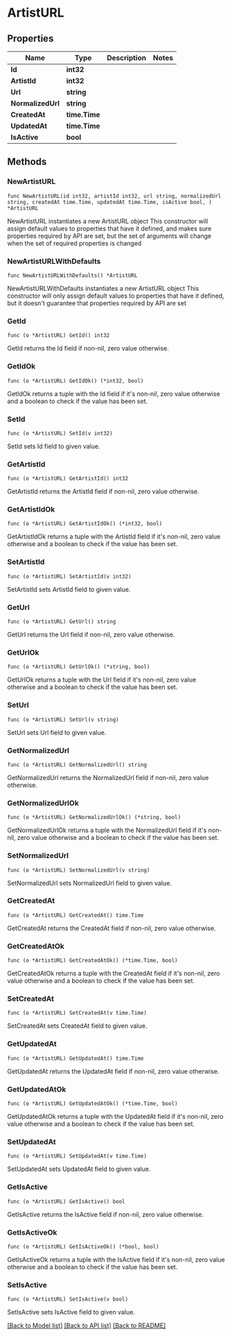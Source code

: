 # ArtistURL

## Properties

Name | Type | Description | Notes
------------ | ------------- | ------------- | -------------
**Id** | **int32** |  | 
**ArtistId** | **int32** |  | 
**Url** | **string** |  | 
**NormalizedUrl** | **string** |  | 
**CreatedAt** | **time.Time** |  | 
**UpdatedAt** | **time.Time** |  | 
**IsActive** | **bool** |  | 

## Methods

### NewArtistURL

`func NewArtistURL(id int32, artistId int32, url string, normalizedUrl string, createdAt time.Time, updatedAt time.Time, isActive bool, ) *ArtistURL`

NewArtistURL instantiates a new ArtistURL object
This constructor will assign default values to properties that have it defined,
and makes sure properties required by API are set, but the set of arguments
will change when the set of required properties is changed

### NewArtistURLWithDefaults

`func NewArtistURLWithDefaults() *ArtistURL`

NewArtistURLWithDefaults instantiates a new ArtistURL object
This constructor will only assign default values to properties that have it defined,
but it doesn't guarantee that properties required by API are set

### GetId

`func (o *ArtistURL) GetId() int32`

GetId returns the Id field if non-nil, zero value otherwise.

### GetIdOk

`func (o *ArtistURL) GetIdOk() (*int32, bool)`

GetIdOk returns a tuple with the Id field if it's non-nil, zero value otherwise
and a boolean to check if the value has been set.

### SetId

`func (o *ArtistURL) SetId(v int32)`

SetId sets Id field to given value.


### GetArtistId

`func (o *ArtistURL) GetArtistId() int32`

GetArtistId returns the ArtistId field if non-nil, zero value otherwise.

### GetArtistIdOk

`func (o *ArtistURL) GetArtistIdOk() (*int32, bool)`

GetArtistIdOk returns a tuple with the ArtistId field if it's non-nil, zero value otherwise
and a boolean to check if the value has been set.

### SetArtistId

`func (o *ArtistURL) SetArtistId(v int32)`

SetArtistId sets ArtistId field to given value.


### GetUrl

`func (o *ArtistURL) GetUrl() string`

GetUrl returns the Url field if non-nil, zero value otherwise.

### GetUrlOk

`func (o *ArtistURL) GetUrlOk() (*string, bool)`

GetUrlOk returns a tuple with the Url field if it's non-nil, zero value otherwise
and a boolean to check if the value has been set.

### SetUrl

`func (o *ArtistURL) SetUrl(v string)`

SetUrl sets Url field to given value.


### GetNormalizedUrl

`func (o *ArtistURL) GetNormalizedUrl() string`

GetNormalizedUrl returns the NormalizedUrl field if non-nil, zero value otherwise.

### GetNormalizedUrlOk

`func (o *ArtistURL) GetNormalizedUrlOk() (*string, bool)`

GetNormalizedUrlOk returns a tuple with the NormalizedUrl field if it's non-nil, zero value otherwise
and a boolean to check if the value has been set.

### SetNormalizedUrl

`func (o *ArtistURL) SetNormalizedUrl(v string)`

SetNormalizedUrl sets NormalizedUrl field to given value.


### GetCreatedAt

`func (o *ArtistURL) GetCreatedAt() time.Time`

GetCreatedAt returns the CreatedAt field if non-nil, zero value otherwise.

### GetCreatedAtOk

`func (o *ArtistURL) GetCreatedAtOk() (*time.Time, bool)`

GetCreatedAtOk returns a tuple with the CreatedAt field if it's non-nil, zero value otherwise
and a boolean to check if the value has been set.

### SetCreatedAt

`func (o *ArtistURL) SetCreatedAt(v time.Time)`

SetCreatedAt sets CreatedAt field to given value.


### GetUpdatedAt

`func (o *ArtistURL) GetUpdatedAt() time.Time`

GetUpdatedAt returns the UpdatedAt field if non-nil, zero value otherwise.

### GetUpdatedAtOk

`func (o *ArtistURL) GetUpdatedAtOk() (*time.Time, bool)`

GetUpdatedAtOk returns a tuple with the UpdatedAt field if it's non-nil, zero value otherwise
and a boolean to check if the value has been set.

### SetUpdatedAt

`func (o *ArtistURL) SetUpdatedAt(v time.Time)`

SetUpdatedAt sets UpdatedAt field to given value.


### GetIsActive

`func (o *ArtistURL) GetIsActive() bool`

GetIsActive returns the IsActive field if non-nil, zero value otherwise.

### GetIsActiveOk

`func (o *ArtistURL) GetIsActiveOk() (*bool, bool)`

GetIsActiveOk returns a tuple with the IsActive field if it's non-nil, zero value otherwise
and a boolean to check if the value has been set.

### SetIsActive

`func (o *ArtistURL) SetIsActive(v bool)`

SetIsActive sets IsActive field to given value.



[[Back to Model list]](../README.md#documentation-for-models) [[Back to API list]](../README.md#documentation-for-api-endpoints) [[Back to README]](../README.md)


